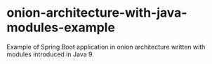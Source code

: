 # onion-architecture-with-java-modules-example
Example of Spring Boot application in onion architecture written with modules introduced in Java 9.

